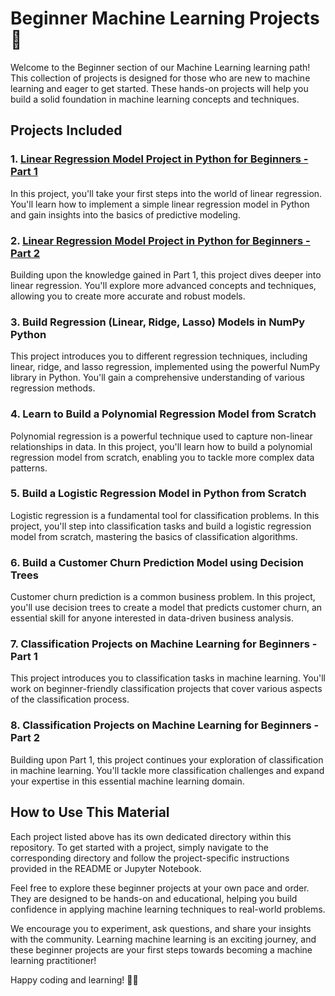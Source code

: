 # Beginner Machine Learning Projects 🌱

Welcome to the Beginner section of our Machine Learning learning path! This collection of projects is designed for those who are new to machine learning and eager to get started. These hands-on projects will help you build a solid foundation in machine learning concepts and techniques.

## Projects Included

### 1. [Linear Regression Model Project in Python for Beginners - Part 1](https://github.com/gjkaur/Machine_Learning_Roadmap_From_Novice_to_Pro/tree/main/beginner/linear_regression_part1)

In this project, you'll take your first steps into the world of linear regression. You'll learn how to implement a simple linear regression model in Python and gain insights into the basics of predictive modeling.

### 2. [Linear Regression Model Project in Python for Beginners - Part 2](https://github.com/gjkaur/Machine_Learning_Roadmap_From_Novice_to_Pro/tree/main/beginner/linear_regression_part2)

Building upon the knowledge gained in Part 1, this project dives deeper into linear regression. You'll explore more advanced concepts and techniques, allowing you to create more accurate and robust models.

### 3. Build Regression (Linear, Ridge, Lasso) Models in NumPy Python

This project introduces you to different regression techniques, including linear, ridge, and lasso regression, implemented using the powerful NumPy library in Python. You'll gain a comprehensive understanding of various regression methods.

### 4. Learn to Build a Polynomial Regression Model from Scratch

Polynomial regression is a powerful technique used to capture non-linear relationships in data. In this project, you'll learn how to build a polynomial regression model from scratch, enabling you to tackle more complex data patterns.

### 5. Build a Logistic Regression Model in Python from Scratch

Logistic regression is a fundamental tool for classification problems. In this project, you'll step into classification tasks and build a logistic regression model from scratch, mastering the basics of classification algorithms.

### 6. Build a Customer Churn Prediction Model using Decision Trees

Customer churn prediction is a common business problem. In this project, you'll use decision trees to create a model that predicts customer churn, an essential skill for anyone interested in data-driven business analysis.

### 7. Classification Projects on Machine Learning for Beginners - Part 1

This project introduces you to classification tasks in machine learning. You'll work on beginner-friendly classification projects that cover various aspects of the classification process.

### 8. Classification Projects on Machine Learning for Beginners - Part 2

Building upon Part 1, this project continues your exploration of classification in machine learning. You'll tackle more classification challenges and expand your expertise in this essential machine learning domain.

## How to Use This Material

Each project listed above has its own dedicated directory within this repository. To get started with a project, simply navigate to the corresponding directory and follow the project-specific instructions provided in the README or Jupyter Notebook.

Feel free to explore these beginner projects at your own pace and order. They are designed to be hands-on and educational, helping you build confidence in applying machine learning techniques to real-world problems.

We encourage you to experiment, ask questions, and share your insights with the community. Learning machine learning is an exciting journey, and these beginner projects are your first steps towards becoming a machine learning practitioner!

Happy coding and learning! 🚀🤖
